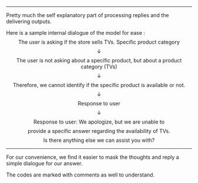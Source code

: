 
<hr>

Pretty much the self explanatory part of processing replies and the delivering outputs. 

Here is a sample internal dialogue of the model for ease :
$$\text{The user is asking if the store sells TVs. Specific product category}$$
$$ \downarrow  $$
$$ \text{The user is not asking about a specific product, but about a product category (TVs)}$$
$$ \downarrow $$
$$\text{ Therefore, we cannot identify if the specific product is available or not.}$$
$$ \downarrow $$
$$ \text{Response to user} $$ 
$$ \downarrow $$
$$\text{Response to user: We apologize, but we are unable to} $$
$$\text{provide a specific answer regarding the availability of TVs.}$$
$$\text{Is there anything else we can assist you with?}$$

--- 
For our convenience, we find it easier to mask the thoughts and reply a simple dialogue for our answer. 

The codes are marked with comments as well to understand. 